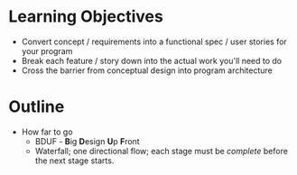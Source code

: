 **Learning Objectives**
=====================
- Convert concept / requirements into a functional spec / user stories for your program
- Break each feature / story down into the actual work you'll need to do
- Cross the barrier from conceptual design into program architecture

**Outline**
===========
- How far to go
  - BDUF - **B**ig **D**esign **U**p **F**ront
  - Waterfall; one directional flow; each stage must be _complete_ before the next stage starts.
